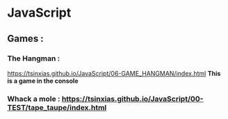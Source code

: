 # JavaScript

## Games :

### The Hangman :
https://tsinxias.github.io/JavaScript/06-GAME_HANGMAN/index.html
**This is a game in the console**

### Whack a mole :   https://tsinxias.github.io/JavaScript/00-TEST/tape_taupe/index.html
